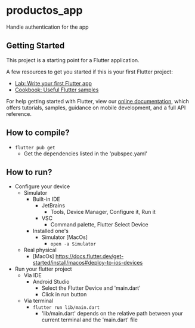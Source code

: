 # productos_app

Handle authentication for the app

## Getting Started

This project is a starting point for a Flutter application.

A few resources to get you started if this is your first Flutter project:

- [Lab: Write your first Flutter app](https://flutter.dev/docs/get-started/codelab)
- [Cookbook: Useful Flutter samples](https://flutter.dev/docs/cookbook)

For help getting started with Flutter, view our
[online documentation](https://flutter.dev/docs), which offers tutorials,
samples, guidance on mobile development, and a full API reference.

## How to compile?
* `flutter pub get`
    * Get the dependencies listed in the 'pubspec.yaml'

## How to run?
* Configure your device
    * Simulator
        * Built-in IDE
            * JetBrains
                * Tools, Device Manager, Configure it, Run it
            * VSC
                * Command palette, Flutter Select Device
        * Installed one's
            * Simulator [MacOs]
                * `open -a Simulator`
    * Real physical
        * [MacOs] https://docs.flutter.dev/get-started/install/macos#deploy-to-ios-devices
* Run your flutter project
    * Via IDE
        * Android Studio
            * Select the Flutter Device and 'main.dart'
            * Click in run button
    * Via terminal
        * `flutter run lib/main.dart`
            * 'lib/main.dart' depends on the relative path between your current terminal and the 'main.dart' file